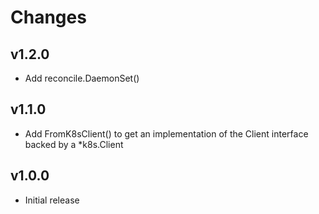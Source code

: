# Changes

## v1.2.0

- Add reconcile.DaemonSet()

## v1.1.0

- Add FromK8sClient() to get an implementation of the Client interface backed
  by a *k8s.Client

## v1.0.0

- Initial release
